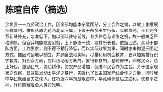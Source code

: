 # 陈暄自传（摘选）

余负责一一九师政治工作，因全部均能本亲爱团结，分工合作之旨，以故工作推展至称顺利。惟部队原为前西北军旧属，下级干部多出生行伍，头脑单纯，士兵则多系新进补充，水准低下，加以部队驻守前线，甚少休息与训练之机，故一般缺乏严格训练，但官兵均能吃苦耐劳，上下脉络一致，则其所长也。依据上述，余对于部队方面，工作要求，则不得不稍行降低，而以实际效果为重，同时亦未拘泥于固定方式，推因时因地以制宜，并顾全战地实际，尽量利用机会教育，更以加紧推行识字教育。对民众方面，则以协助地方政府，推行新县制，整理保甲，训练民众，防止奸伪，激励民气，协助耕作，使农产品增加，促进军民合作为主旨。关于国家现状之观察，日寇虽发动太平洋之暴行，实强化了民主国家阵线合作之力量，同时我中华民族蕴蓄力之伟大，在将近六年抗战艰苦中，毕竟确保最后之胜利，使和平之神，行将照耀着全人类的光明。